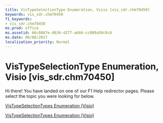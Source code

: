 ```yaml
---
title: VisTypeSelectionType Enumeration, Visio [vis_sdr.chm70450]
keywords: vis_sdr.chm70450
f1_keywords:
- vis_sdr.chm70450
ms.prod: office
ms.assetid: 66c6867e-d634-4377-ad44-cc009a50c6c6
ms.date: 06/08/2017
localization_priority: Normal
---
```



# VisTypeSelectionType Enumeration, Visio [vis_sdr.chm70450]

Hi there! You have landed on one of our F1 Help redirector pages. Please select the topic you were looking for below.

[VisTypeSelectionTypes Enumeration (Visio)](http://msdn.microsoft.com/library/3bcd1ba2-1c4a-d7a9-acf2-1075f8faead7%28Office.15%29.aspx)

[VisTypeSelectionTypes Enumeration (Visio)](http://msdn.microsoft.com/library/c1b3c65f-e46d-593a-2228-9cff17687913.aspx)


